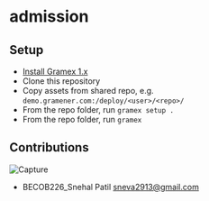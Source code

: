 # admission

## Setup

- [Install Gramex 1.x](https://learn.gramener.com/guide/install/)
- Clone this repository
- Copy assets from shared repo, e.g. `demo.gramener.com:/deploy/<user>/<repo>/`
- From the repo folder, run `gramex setup .`
- From the repo folder, run `gramex`

## Contributions
![Capture](https://user-images.githubusercontent.com/51523547/132973219-1a0124cd-5da5-4c98-8e61-be49e9ac61b2.PNG)

- BECOB226_Snehal Patil <sneva2913@gmail.com>
